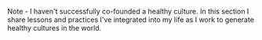 Note - I haven't successfully co-founded a healthy culture. In this section I share lessons and practices I've integrated into my life as I work to generate healthy cultures in the world.